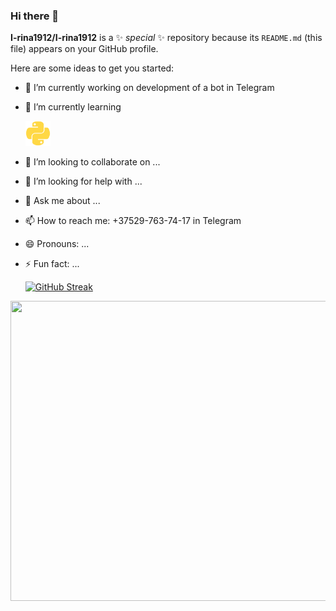 ### Hi there 👋

**I-rina1912/I-rina1912** is a ✨ _special_ ✨ repository because its `README.md` (this file) appears on your GitHub profile.

Here are some ideas to get you started:

- 🔭 I’m currently working on development of a bot in Telegram
- 🌱 I’m currently learning <div><img src="https://github.com/devicons/devicon/blob/master/icons/python/python-plain.svg" title="Python" alt="Python" width="40" height="40"/>&nbsp;</div>
- 👯 I’m looking to collaborate on ...
- 🤔 I’m looking for help with ...
- 💬 Ask me about ...
- 📫 How to reach me: +37529-763-74-17 in Telegram
- 😄 Pronouns: ...
- ⚡ Fun fact: ...


  [![GitHub Streak](https://github-readme-streak-stats.herokuapp.com?user=I-rina1912&theme=tokyonight&border_radius=10&locale=ru&date_format=j%20M%5B%20Y%5D)](https://git.io/streak-stats)
  
  
<div align="center">
  <img src="https://images.pexels.com/photos/577585/pexels-photo-577585.jpeg" width="640" height="480"/>
</div>
